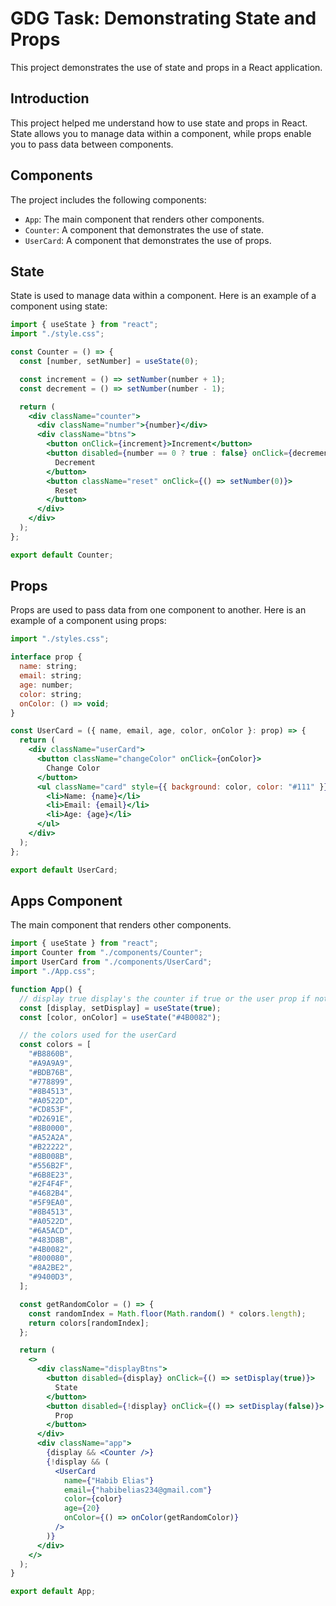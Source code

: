 # GDG Task: Demonstrating State and Props

This project demonstrates the use of state and props in a React application.

## Introduction

This project helped me understand how to use state and props in React. State allows you to manage data within a component, while props enable you to pass data between components.

## Components

The project includes the following components:

- `App`: The main component that renders other components.
- `Counter`: A component that demonstrates the use of state.
- `UserCard`: A component that demonstrates the use of props.

## State

State is used to manage data within a component. Here is an example of a component using state:

```jsx
import { useState } from "react";
import "./style.css";

const Counter = () => {
  const [number, setNumber] = useState(0);

  const increment = () => setNumber(number + 1);
  const decrement = () => setNumber(number - 1);

  return (
    <div className="counter">
      <div className="number">{number}</div>
      <div className="btns">
        <button onClick={increment}>Increment</button>
        <button disabled={number == 0 ? true : false} onClick={decrement}>
          Decrement
        </button>
        <button className="reset" onClick={() => setNumber(0)}>
          Reset
        </button>
      </div>
    </div>
  );
};

export default Counter;
```

## Props

Props are used to pass data from one component to another. Here is an example of a component using props:

```jsx
import "./styles.css";

interface prop {
  name: string;
  email: string;
  age: number;
  color: string;
  onColor: () => void;
}

const UserCard = ({ name, email, age, color, onColor }: prop) => {
  return (
    <div className="userCard">
      <button className="changeColor" onClick={onColor}>
        Change Color
      </button>
      <ul className="card" style={{ background: color, color: "#111" }}>
        <li>Name: {name}</li>
        <li>Email: {email}</li>
        <li>Age: {age}</li>
      </ul>
    </div>
  );
};

export default UserCard;
```

## Apps Component

The main component that renders other components.

```jsx
import { useState } from "react";
import Counter from "./components/Counter";
import UserCard from "./components/UserCard";
import "./App.css";

function App() {
  // display true display's the counter if true or the user prop if not
  const [display, setDisplay] = useState(true);
  const [color, onColor] = useState("#4B0082");

  // the colors used for the userCard
  const colors = [
    "#B8860B",
    "#A9A9A9",
    "#BDB76B",
    "#778899",
    "#8B4513",
    "#A0522D",
    "#CD853F",
    "#D2691E",
    "#8B0000",
    "#A52A2A",
    "#B22222",
    "#8B008B",
    "#556B2F",
    "#6B8E23",
    "#2F4F4F",
    "#4682B4",
    "#5F9EA0",
    "#8B4513",
    "#A0522D",
    "#6A5ACD",
    "#483D8B",
    "#4B0082",
    "#800080",
    "#8A2BE2",
    "#9400D3",
  ];

  const getRandomColor = () => {
    const randomIndex = Math.floor(Math.random() * colors.length);
    return colors[randomIndex];
  };

  return (
    <>
      <div className="displayBtns">
        <button disabled={display} onClick={() => setDisplay(true)}>
          State
        </button>
        <button disabled={!display} onClick={() => setDisplay(false)}>
          Prop
        </button>
      </div>
      <div className="app">
        {display && <Counter />}
        {!display && (
          <UserCard
            name={"Habib Elias"}
            email={"habibelias234@gmail.com"}
            color={color}
            age={20}
            onColor={() => onColor(getRandomColor)}
          />
        )}
      </div>
    </>
  );
}

export default App;
```